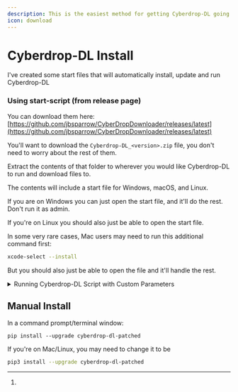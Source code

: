 ```yaml
---
description: This is the easiest method for getting Cyberdrop-DL going!
icon: download
---
```


# Cyberdrop-DL Install

I've created some start files that will automatically install, update and run Cyberdrop-DL

### Using start-script (from release page)

You can download them here: [https://github.com/jbsparrow/CyberDropDownloader/releases/latest](https://github.com/jbsparrow/CyberDropDownloader/releases/latest)

You'll want to download the `Cyberdrop-DL_<version>.zip` file, you don't need to worry about the rest of them.

Extract the contents of that folder to wherever you would like Cyberdrop-DL to run and download files to.

The contents will include a start file for Windows, macOS, and Linux.

If you are on Windows you can just open the start file, and it'll do the rest. Don't run it as admin.

If you're on Linux you should also just be able to open the start file.

In some very rare cases, Mac users may need to run this additional command first:

```sh
xcode-select --install
```

But you should also just be able to open the file and it'll handle the rest.

<details>

<summary>Running Cyberdrop-DL Script with Custom Parameters</summary>

You can open the start script from the zip. At the top of the file, you will find 3 variables:

```shell
set "PYTHON="
set "VENV_DIR="
set "COMMANDLINE_ARGS="
```

* **PYTHON**: You c[^1]an set a custom path for the python executable. This is useful if you have multiple python version installed an want to use an specific one

- **VENV_DIR**: Path of the folder were the python virtual environment will be created

* **COMMANDLINE_ARGS**: Arguments to pass to cyberdrop-dl. You can learn more about them in[cli-arguments.md](../reference/cli-arguments.md "mention")

</details>

## Manual Install

In a command prompt/terminal window:

```shell
pip install --upgrade cyberdrop-dl-patched
```

If you're on Mac/Linux, you may need to change it to be

```sh
pip3 install --upgrade cyberdrop-dl-patched
```

[^1]:
